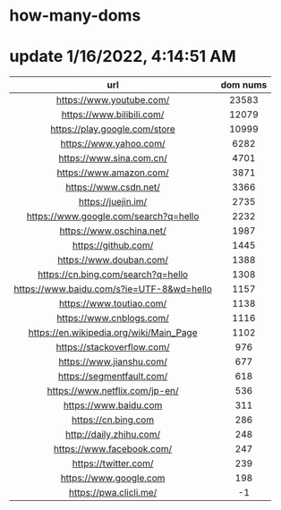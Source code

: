 # how-many-doms

# update 1/16/2022, 4:14:51 AM

url | dom nums
:-: | :-:
https://www.youtube.com/ | 23583
https://www.bilibili.com/ | 12079
https://play.google.com/store | 10999
https://www.yahoo.com/ | 6282
https://www.sina.com.cn/ | 4701
https://www.amazon.com/ | 3871
https://www.csdn.net/ | 3366
https://juejin.im/ | 2735
https://www.google.com/search?q=hello | 2232
https://www.oschina.net/ | 1987
https://github.com/ | 1445
https://www.douban.com/ | 1388
https://cn.bing.com/search?q=hello | 1308
https://www.baidu.com/s?ie=UTF-8&wd=hello | 1157
https://www.toutiao.com/ | 1138
https://www.cnblogs.com/ | 1116
https://en.wikipedia.org/wiki/Main_Page | 1102
https://stackoverflow.com/ | 976
https://www.jianshu.com/ | 677
https://segmentfault.com/ | 618
https://www.netflix.com/jp-en/ | 536
https://www.baidu.com | 311
https://cn.bing.com | 286
http://daily.zhihu.com/ | 248
https://www.facebook.com/ | 247
https://twitter.com/ | 239
https://www.google.com | 198
https://pwa.clicli.me/ | -1
